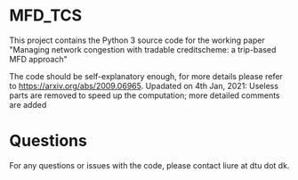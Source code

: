 # MFD_TCS
This project contains the Python 3 source code for the working paper "Managing network congestion with tradable creditscheme: a trip-based MFD approach"

The code should be self-explanatory enough, for more details please refer to https://arxiv.org/abs/2009.06965.
Upadated on 4th Jan, 2021: Useless parts are removed to speed up the computation; more detailed comments are added

# Questions
For any questions or issues with the code, please contact liure at dtu dot dk.

